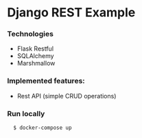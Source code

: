 # Django REST Example


### Technologies

- Flask Restful
- SQLAlchemy
- Marshmallow

### Implemented features:

- Rest API (simple CRUD operations)

### Run locally

```
  $ docker-compose up
```
